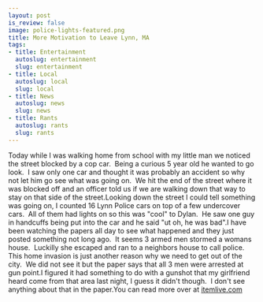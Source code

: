 ```yaml
--- 
layout: post
is_review: false
image: police-lights-featured.png
title: More Motivation to Leave Lynn, MA
tags: 
- title: Entertainment
  autoslug: entertainment
  slug: entertainment
- title: Local
  autoslug: local
  slug: local
- title: News
  autoslug: news
  slug: news
- title: Rants
  autoslug: rants
  slug: rants
---
```

Today while I was walking home from school with my little man we noticed the street blocked by a cop car.  Being a curious 5 year old he wanted to go look.  I saw only one car and thought it was probably an accident so why not let him go see what was going on.  We hit the end of the street where it was blocked off and an officer told us if we are walking down that way to stay on that side of the street.Looking down the street I could tell something was going on, I counted 16 Lynn Police cars on top of a few undercover cars.  All of them had lights on so this was "cool" to Dylan.  He saw one guy in handcuffs being put into the car and he said "ut oh, he was bad".I have been watching the papers all day to see what happened and they just posted something not long ago.  It seems 3 armed men stormed a womans house.  Luckilly she escaped and ran to a neighbors house to call police.  This home invasion is just another reason why we need to get out of the city.  We did not see it but the paper says that all 3 men were arrested at gun point.I figured it had something to do with a gunshot that my girlfriend heard come from that area last night, I guess it didn't though.  I don't see anything about that in the paper.You can read more over at [itemlive.com](http://itemlive.com/articles/2008/12/03/updates/doc49383fd71d5f4173628894.txt "Lunching lieutenant busts 3 alleged home invaders")
